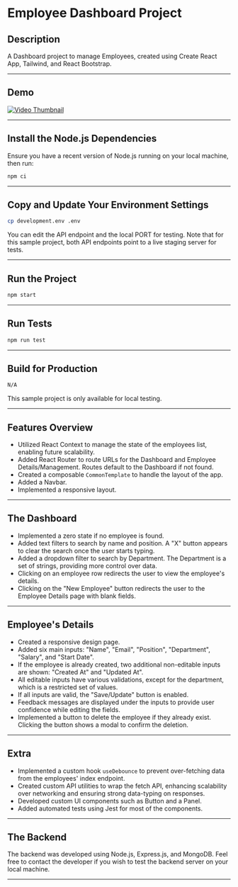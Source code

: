 
# Employee Dashboard Project

## Description

A Dashboard project to manage Employees, created using Create React App, Tailwind, and React Bootstrap.

---

## Demo

[![Video Thumbnail](https://www.buddyget.net/static/img/pictures/2bd33242-370e-40c2-b2ae-8625f30dda51.png)](https://drive.google.com/file/d/19C17Y1L3P6fLAU6oyZW1Xad0PQRD4MgU/view?usp=sharing)


---

## Install the Node.js Dependencies

Ensure you have a recent version of Node.js running on your local machine, then run:

```sh
npm ci
```

---

## Copy and Update Your Environment Settings

```sh
cp development.env .env
```

You can edit the API endpoint and the local PORT for testing. Note that for this sample project, both API endpoints point to a live staging server for tests.

---

## Run the Project

```sh
npm start
```

---

## Run Tests

```sh
npm run test
```

---

## Build for Production

```sh
N/A
```

This sample project is only available for local testing.

---

## Features Overview

- Utilized React Context to manage the state of the employees list, enabling future scalability.
- Added React Router to route URLs for the Dashboard and Employee Details/Management. Routes default to the Dashboard if not found.
- Created a composable `CommonTemplate` to handle the layout of the app.
- Added a Navbar.
- Implemented a responsive layout.

---

## The Dashboard

- Implemented a zero state if no employee is found.
- Added text filters to search by name and position. A "X" button appears to clear the search once the user starts typing.
- Added a dropdown filter to search by Department. The Department is a set of strings, providing more control over data.
- Clicking on an employee row redirects the user to view the employee's details.
- Clicking on the "New Employee" button redirects the user to the Employee Details page with blank fields.

---

## Employee's Details

- Created a responsive design page.
- Added six main inputs: "Name", "Email", "Position", "Department", "Salary", and "Start Date".
- If the employee is already created, two additional non-editable inputs are shown: "Created At" and "Updated At".
- All editable inputs have various validations, except for the department, which is a restricted set of values.
- If all inputs are valid, the "Save/Update" button is enabled.
- Feedback messages are displayed under the inputs to provide user confidence while editing the fields.
- Implemented a button to delete the employee if they already exist. Clicking the button shows a modal to confirm the deletion.

---

## Extra

- Implemented a custom hook `useDebounce` to prevent over-fetching data from the employees' index endpoint.
- Created custom API utilities to wrap the fetch API, enhancing scalability over networking and ensuring strong data-typing on responses.
- Developed custom UI components such as Button and a Panel.
- Added automated tests using Jest for most of the components.

---

## The Backend

The backend was developed using Node.js, Express.js, and MongoDB. Feel free to contact the developer if you wish to test the backend server on your local machine.

---